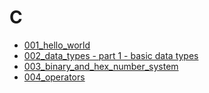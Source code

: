 # C

* [001_hello_world](001_hello_world/README.md)
* [002_data_types - part 1 - basic data types](002_datatypes-part1-basic_datatypes/README.md)
* [003_binary_and_hex_number_system](003_binary_and_hex_number_system/README.md)
* [004_operators](operators/README.md)
